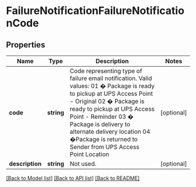 # FailureNotificationFailureNotificationCode

## Properties
Name | Type | Description | Notes
------------ | ------------- | ------------- | -------------
**code** | **string** | Code representing type of failure email notification. Valid values: 01 � Package is ready to pickup at UPS Access Point - Original 02 � Package is ready to pickup at UPS Access Point - Reminder 03 � Package is delivery to alternate delivery location 04 �Package is returned to Sender from UPS Access Point Location | [optional] 
**description** | **string** | Not used. | [optional] 

[[Back to Model list]](../../README.md#documentation-for-models) [[Back to API list]](../../README.md#documentation-for-api-endpoints) [[Back to README]](../../README.md)

